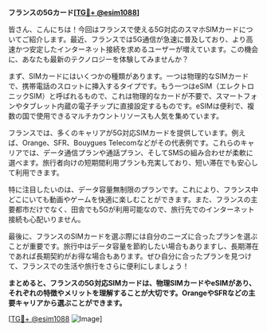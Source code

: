 **フランスの5Gカード[[TG💪+ @esim1088](https://t.me/s/esim1088)]**

皆さん、こんにちは！今回はフランスで使える5G対応のスマホSIMカードについてご紹介します。最近、フランスでは5G通信が急速に普及しており、より高速かつ安定したインターネット接続を求めるユーザーが増えています。この機会に、あなたも最新のテクノロジーを体験してみませんか？

まず、SIMカードにはいくつかの種類があります。一つは物理的なSIMカードで、携帯電話のスロットに挿入するタイプです。もう一つはeSIM（エレクトロニックSIM）と呼ばれるもので、これは物理的なカードが不要で、スマートフォンやタブレット内蔵の電子チップに直接設定するものです。eSIMは便利で、複数の国で使用できるマルチカウントリソースも人気を集めています。

フランスでは、多くのキャリアが5G対応SIMカードを提供しています。例えば、Orange、SFR、Bouygues Telecomなどがその代表例です。これらのキャリアでは、データ通信プランや通話プラン、そしてSMSの組み合わせが柔軟に選べます。旅行者向けの短期間利用プランも充実しており、短い滞在でも安心して利用できます。

特に注目したいのは、データ容量無制限のプランです。これにより、フランス中どこにいても動画やゲームを快適に楽しむことができます。また、フランスの主要都市だけでなく、田舎でも5Gが利用可能なので、旅行先でのインターネット接続も心配いりません。

最後に、フランスのSIMカードを選ぶ際には自分のニーズに合ったプランを選ぶことが重要です。旅行中はデータ容量を節約したい場合もありますし、長期滞在であれば長期契約がお得な場合もあります。ぜひ自分に合ったプランを見つけて、フランスでの生活や旅行をさらに便利にしましょう！

**まとめると、フランスの5G対応SIMカードは、物理SIMカードやeSIMがあり、それぞれの特徴やメリットを理解することが大切です。OrangeやSFRなどの主要キャリアから選ぶことができます。**

[[TG💪+ @esim1088](https://t.me/s/esim1088) ![Image](https://i.postimg.cc/Y0z9fWf4/image.png)]